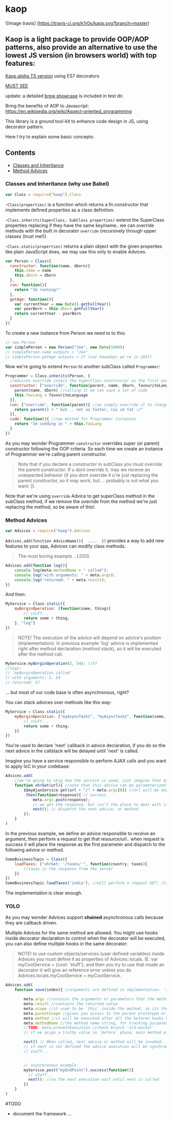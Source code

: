 # kaop

![Image travis]
(https://travis-ci.org/k1r0s/kaop.svg?branch=master)

Kaop is a light package to provide OOP/AOP patterns, also provide an alternative to use the lowest JS version (in browsers world) with top features:
---
[Kaop alpha TS version](https://github.com/k1r0s/kaop-ts) using ES7 decorators

[MUST SEE](https://k1r0s.github.io/aop-intro/)

update: a detailed [brew showcase](https://github.com/ciroreed/kaop/blob/master/test/showcase.js) is included in test dir.

Bring the benefits of AOP to Javascript: https://en.wikipedia.org/wiki/Aspect-oriented_programming

This library is a ground tool-kit to enhance code design in JS, using decorator pattern.

Here I try to explain some basic concepts:

## Contents

- [Classes and Inheritance](#classes-and-inheritance)
- [Method Advices](#method-advices)

### Classes and Inheritance (why use Babel)

```javascript
var Class = require("kaop").Class
```
-`Class(properties)` is a function which returns a fn constructor that implements defined properties as a class definition.

-`Class.inherits(SuperClass, SubClass properties)` extend the SuperClass properties replacing if they have the same key/name.. we can override methods with the built in decorator `override` (recursively through upper classes (trust me!)).

-`Class.static(properties)` returns a plain object with the given properties like plain JavaScript does, we may use this only to enable Advices.

```javascript
var Person = Class({
  constructor: function(name, dborn){
    this.name = name
    this.dborn = dborn
  },
  run: function(){
    return "Im running!"
  },
  getAge: function(){
    var currentYear = new Date().getFullYear()
    var yearBorn = this.dborn.getFullYear()
    return currentYear - yearBorn
  }
})
```  
To create a new instance from Person we need to to this:

```javascript
// new Person
var simplePerson = new Person("Joe", new Date(1990))
// simplePerson.name outputs > "Joe"
// simplePerson.getAge outputs > 27 (coz howadays we're in 2017)

```
Now we're going to extend `Person` to another subClass called `Programmer`:

```javascript
Programmer = Class.inherits(Person, {
  //Advices override inject the SuperClass.constructor as the first parameter
  constructor: ["override", function(parent, name, dborn, favouriteLanguage){
    parent(name, dborn) //calling it we can save a lot of code
    this.favLang = favouriteLanguage
  }],
  run: ["override", function(parent){ //we simply override it to change the behavior
    return parent() + " but... not as faster, coz im fat :/"
  }],
  code: function(){ //new method for Programmer instances
    return "Im codding in " + this.favLang
  }
})
```
As you may wonder Programmer `constructor` overrides super (or parent) constructor following the OOP criteria. So each time we create an instance of Programmer we're calling parent constructor.

> Note that if you declare a constructor in subClass you must override the parent constructor. If u dont override it, may we receive an unespected behavior (if you dont override it u're just replacing the parent constructor, so it may work, but ... probably is not what you want :|).

Note that we're using `override` Advice to get superClass method in the subClass method, if we remove the override from the method we're just replacing the method, so be aware of this!.

### Method Advices

```javascript
var Advices = require("kaop").Advices
```
`Advices.add(function AdviceName(){  ....  })` provides a way to add new features to your app, Advices can modify class methods.

> The most boring example .. LOGS

```javascript
Advices.add(function log(){
    console.log(meta.methodName + " called");
    console.log("with arguments: " + meta.args);
    console.log("returned: " + meta.result);
})
```
And then:
```javascript
MyService = Class.static({
    myBorginOperation: [function(some, thing){
        // stuff...
        return some + thing;
    }, "log"]
})

```
> NOTE! The execution of the advice will depend on advice's
position (implementation). In previous example 'log' advice
is implemented right after method declaration (method stack), so
it will be executed after the method call.

```javascript
MyService.myBorginOperation(3, 54); //57
//logs:
// 'myBorginOperation called'
// with arguments: 3, 54
// returned: 57
```
... but most of our code base is often asynchronous, right?

You can stack advices over methods like this way:
```javascript
MyService = Class.static({
    myBorginOperation: ["myAsyncTask1", "myAsyncTask2", function(some, thing){
        // stuff...
        return some + thing;
    }]
})
```
You're used to declare 'next' callback in advice declaration, if you do so
the next advice in the callstack will be delayed until 'next' is called.

Imagine you have a service responsible to perform AJAX calls and you want
to apply IoC in your codebase:
```javascript
Advices.add(
    //we're going to skip how the service is used, just imagine that $$myAjaxService works
    function xhrGet(url){ //note that this advice can be parameterized
        $$myAjaxService.get(url + "/" + meta.args[0]) //url will be any string
        .then(function(response){ // success
            meta.args.push(response);
            // we get the response, but isn't the place to deal with it (*)
            next(); // dispatch the next advice, or method
        });
    }
)
```
In the previous example, we define an advice responsible to receive an argument,
then perform a request to get that resource/url..
when request is success it will place the response as the first parameter
and dispatch to the following advice or method.

```javascript
SomeBusinessTopic = Class({
    loadTaxes: ["xhrGet: '/taxes/'", function(country, taxes){
        //taxes is the response from the server
    }]
})
SomeBusinessTopic.loadTaxes('india'); //will perform a request GET: /taxes/india
```
The implementation is clear enough.

### YOLO

As you may wonder Advices support **chained** asynchronous calls because they are callback driven.

Multiple Advices for the same method are allowed. You might use hooks inside decorator declaration to control when the decorator will be executed, you can also define multiple hooks in the same decorator:

> NOTE! to use custom objects/services (user defined variables)
 inside Advices you must define it as properties of Advices::locals.
 IE: var myCoolService = {cool: 'stuff'}; and then you try to use
 that inside an decorator it will give an reference error unless you
 do Advices.locals.myCoolService = myCoolService.  

```javascript
Advices.add(
    function save(index){ //arguments are defined in implementation. 'save: 3'

        meta.args //contains the arguments or parameters that the method receives
        meta.result //contains the returned value
        meta.scope //it used to be `this` inside the method, so its the instance itself
        meta.parentScope //gives you access to the parent prototype or.. how `override` works
        meta.method //it will be executed after all the befores hooks have been consumed
        meta.methodName //the method name string, for tracking purposes.. or any
        //TODO: meta.preventExecution //check branch 'old-master'
        // if we asign a truthy value in `before` phase, main method will never be call

        next() // When called, next advice or method will be invoked..
        // if next is not defined the advice execution will be synchronous
        // stuff...


        // asynchronous example
        myService.post("myEndPoint").success(function(){
          // stuff...
          next(); //so the next execution wait until next is called
        })
    }
)
```

#TODO
- document the framework
...
